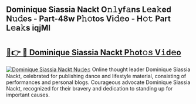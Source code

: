## Dominique Siassia Nackt O𝚗𝚕yf𝚊ns L𝚎a𝚔ed N𝚞𝚍es - Part-48w P𝚑𝚘tos Vi𝚍𝚎o - H𝚘𝚝 Part L𝚎a𝚔s iqjMI

# <h2><a href="http://kfebhzk.oniu.top/?m=Dominique+Siassia+Nackt">🔗👉 🔴 Dominique Siassia Nackt P𝚑ot𝚘𝚜 V𝚒d𝚎o</a></h2>

[![Dominique Siassia Nackt Nu𝚍e𝚜](https://i.imgur.com/0qMVB7G.gif)](http://kfebhzk.oniu.top/?m=Dominique+Siassia+Nackt)
Online thought leader Dominique Siassia Nackt, celebrated for publishing dance and lifestyle material, consisting of performances and personal blogs. Courageous advocate Dominique Siassia Nackt, recognized for their bravery and dedication to standing up for important causes.  
